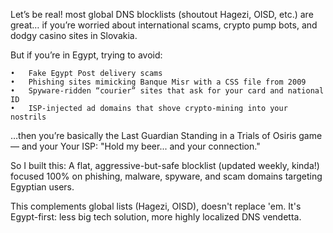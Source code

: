 Let’s be real! most global DNS blocklists (shoutout Hagezi, OISD, etc.) are great… if you’re worried about international scams, crypto pump bots, and dodgy casino sites in Slovakia.

But if you’re in Egypt, trying to avoid:

	•	Fake Egypt Post delivery scams
	•	Phishing sites mimicking Banque Misr with a CSS file from 2009
	•	Spyware-ridden “courier” sites that ask for your card and national ID
	•	ISP-injected ad domains that shove crypto-mining into your nostrils

…then you’re basically the Last Guardian Standing in a Trials of Osiris game — and your Your ISP: "Hold my beer... and your connection."

So I built this:
A flat, aggressive-but-safe blocklist (updated weekly, kinda!) focused 100% on phishing, malware, spyware, and scam domains targeting Egyptian users.

This complements global lists (Hagezi, OISD), doesn't replace 'em. It's Egypt-first: less big tech solution, more highly localized DNS vendetta.
